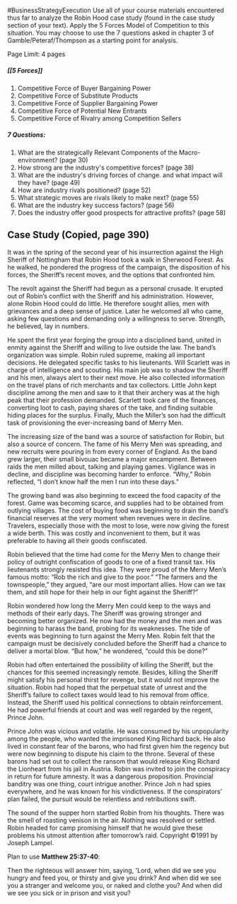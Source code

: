#BusinessStrategyExecution 
Use all of your course materials encountered thus far to analyze the Robin Hood case study (found in the case study section of your text). Apply the 5 Forces Model of Competition to this situation. You may choose to use the 7 questions asked in chapter 3 of Gamble/Peteraf/Thompson as a starting point for analysis.

Page Limit: 4 pages 

##### [[5 Forces]]
1. Competitive Force of Buyer Bargaining Power
2. Competitive Force of Substitute Products
3. Competitive Force of Supplier Bargaining Power
4. Competitive Force of Potential New Entrants
5. Competitive Force of Rivalry among Competition Sellers
##### 7 Questions:
1. What are the strategically Relevant Components of the Macro-environment? (page 30)
2. How strong are the industry's competitive forces? (page 38)
3. What are the industry's driving forces of change. and what impact will they have? (page 49)
4. How are industry rivals positioned? (page 52)
5. What strategic moves are rivals likely to make next? (page 55)
6. What are the industry key success factors? (page 56)
7. Does the industry offer good prospects for attractive profits? (page 58)

## Case Study (Copied, page 390)
It was in the spring of the second year of his insurrection against the High Sheriff of Nottingham that Robin Hood took a walk in Sherwood Forest. As he walked, he pondered the progress of the campaign, the disposition of his forces, the Sheriff’s recent moves, and the options that confronted him.

The revolt against the Sheriff had begun as a personal crusade. It erupted out of Robin’s conflict with the Sheriff and his administration. However, alone Robin Hood could do little. He therefore sought allies, men with grievances and a deep sense of justice. Later he welcomed all who came, asking few questions and demanding only a willingness to serve. Strength, he believed, lay in numbers.

He spent the first year forging the group into a disciplined band, united in enmity against the Sheriff and willing to live outside the law. The band’s organization was simple. Robin ruled supreme, making all important decisions. He delegated specific tasks to his lieutenants. Will Scarlett was in charge of intelligence and scouting. His main job was to shadow the Sheriff and his men, always alert to their next move. He also collected information on the travel plans of rich merchants and tax collectors. Little John kept discipline among the men and saw to it that their archery was at the high peak that their profession demanded. Scarlett took care of the finances, converting loot to cash, paying shares of the take, and finding suitable hiding places for the surplus. Finally, Much the Miller’s son had the difficult task of provisioning the ever-increasing band of Merry Men.

The increasing size of the band was a source of satisfaction for Robin, but also a source of concern. The fame of his Merry Men was spreading, and new recruits were pouring in from every corner of England. As the band grew larger, their small bivouac became a major encampment. Between raids the men milled about, talking and playing games. Vigilance was in decline, and discipline was becoming harder to enforce. “Why,” Robin reflected, “I don’t know half the men I run into these days.”

The growing band was also beginning to exceed the food capacity of the forest. Game was becoming scarce, and supplies had to be obtained from outlying villages. The cost of buying food was beginning to drain the band’s financial reserves at the very moment when revenues were in decline. Travelers, especially those with the most to lose, were now giving the forest a wide berth. This was costly and inconvenient to them, but it was preferable to having all their goods confiscated.

Robin believed that the time had come for the Merry Men to change their policy of outright confiscation of goods to one of a fixed transit tax. His lieutenants strongly resisted this idea. They were proud of the Merry Men’s famous motto: “Rob the rich and give to the poor.” “The farmers and the townspeople,” they argued, “are our most important allies. How can we tax them, and still hope for their help in our fight against the Sheriff?”

Robin wondered how long the Merry Men could keep to the ways and methods of their early days. The Sheriff was growing stronger and becoming better organized. He now had the money and the men and was beginning to harass the band, probing for its weaknesses. The tide of events was beginning to turn against the Merry Men. Robin felt that the campaign must be decisively concluded before the Sheriff had a chance to deliver a mortal blow. “But how,” he wondered, “could this be done?”

Robin had often entertained the possibility of killing the Sheriff, but the chances for this seemed increasingly remote. Besides, killing the Sheriff might satisfy his personal thirst for revenge, but it would not improve the situation. Robin had hoped that the perpetual state of unrest and the Sheriff’s failure to collect taxes would lead to his removal from office. Instead, the Sheriff used his political connections to obtain reinforcement. He had powerful friends at court and was well regarded by the regent, Prince John.

Prince John was vicious and volatile. He was consumed by his unpopularity among the people, who wanted the imprisoned King Richard back. He also lived in constant fear of the barons, who had first given him the regency but were now beginning to dispute his claim to the throne. Several of these barons had set out to collect the ransom that would release King Richard the Lionheart from his jail in Austria. Robin was invited to join the conspiracy in return for future amnesty. It was a dangerous proposition. Provincial banditry was one thing, court intrigue another. Prince Joh n had spies everywhere, and he was known for his vindictiveness. If the conspirators’ plan failed, the pursuit would be relentless and retributions swift.

The sound of the supper horn startled Robin from his thoughts. There was the smell of roasting venison in the air. Nothing was resolved or settled. Robin headed for camp promising himself that he would give these problems his utmost attention after tomorrow’s raid.
Copyright ©1991 by Joseph Lampel.


Plan to use **Matthew 25:37-40**:

Then the righteous will answer him, saying, 'Lord, when did we see you hungry and feed you, or thirsty and give you drink? And when did we see you a stranger and welcome you, or naked and clothe you? And when did we see you sick or in prison and visit you?